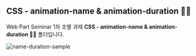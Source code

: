 ## CSS - animation-name & animation-duration 🤹‍♀️

Web Part Seminar 1차 조별 과제 <b>CSS - animation-name & animation-duration 🤹‍♀️</b> 폴더입니다.

![name-duration-sample](https://media.vlpt.us/images/mnz/post/388963e4-af7f-4f47-a4ef-3954c015539e/%EB%85%B9%ED%99%94_2021_04_08_18_24_46_333.gif)

